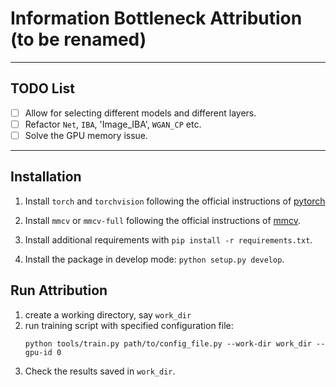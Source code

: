 # Information Bottleneck Attribution (to be renamed)
---
## TODO List
- [ ] Allow for selecting different models and different layers.
- [ ] Refactor `Net`, `IBA`, 'Image_IBA', `WGAN_CP` etc.
- [ ] Solve the GPU memory issue.

---
## Installation
1. Install `torch` and `torchvision` following the official instructions of [pytorch](https://pytorch.org/get-started/locally/)

2. Install `mmcv` or `mmcv-full` following the official instructions of [mmcv](https://github.com/open-mmlab/mmcv).

3. Install additional requirements with `pip install -r requirements.txt`.

4. Install the package in develop mode: `python setup.py develop`.


## Run Attribution
1. create a working directory, say `work_dir`
2. run training script with specified configuration file:
    ```shell
    python tools/train.py path/to/config_file.py --work-dir work_dir --gpu-id 0
    ```
3. Check the results saved in `work_dir`.